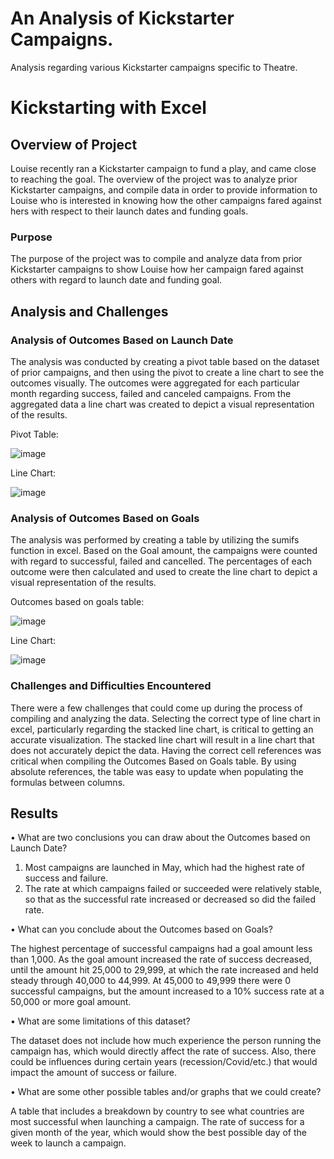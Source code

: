 # An Analysis of Kickstarter Campaigns.
Analysis regarding various Kickstarter campaigns specific to Theatre. 

# Kickstarting with Excel

## Overview of Project

Louise recently ran a Kickstarter campaign to fund a play, and came close to reaching the goal. The overview of the project was to analyze prior Kickstarter campaigns, and compile data in order to provide information to Louise who is interested in knowing how the other campaigns fared against hers with respect to their launch dates and funding goals. 
 
### Purpose

The purpose of the project was to compile and analyze data from prior Kickstarter campaigns to show Louise how her campaign fared against others with regard to launch date and funding goal.

## Analysis and Challenges

### Analysis of Outcomes Based on Launch Date

The analysis was conducted by creating a pivot table based on the dataset of prior campaigns, and then using the pivot to create a line chart to see the outcomes visually. The outcomes were aggregated for each particular month regarding success, failed and canceled campaigns. From the aggregated data a line chart was created to depict a visual representation of the results.

Pivot Table:

![image](https://user-images.githubusercontent.com/118394620/204378962-792b7767-cb43-4f17-8188-ff67b7d95d44.png)

Line Chart:

![image](https://user-images.githubusercontent.com/118394620/204373635-07ad712f-6417-40dd-b015-3b5b5f25eaee.png)


### Analysis of Outcomes Based on Goals
The analysis was performed by creating a table by utilizing the sumifs function in excel. Based on the Goal amount, the campaigns were counted with regard to successful, failed and cancelled. The percentages of each outcome were then calculated and used to create the line chart to depict a visual representation of the results.

Outcomes based on goals table:

![image](https://user-images.githubusercontent.com/118394620/204381270-6ee3dd1c-cd2f-43ad-84bf-6bc5e3ead598.png)

Line Chart:

![image](https://user-images.githubusercontent.com/118394620/204376101-15b32f87-b284-4b54-aa68-8f88d3a2315f.png)

### Challenges and Difficulties Encountered

There were a few challenges that could come up during the process of compiling and analyzing the data. Selecting the correct type of line chart in excel, particularly regarding the stacked line chart, is critical to getting an accurate visualization. The stacked line chart will result in a line chart that does not accurately depict the data. Having the correct cell references was critical when compiling the Outcomes Based on Goals table. By using absolute references, the table was easy to update when populating the formulas between columns.
 

## Results

•	What are two conclusions you can draw about the Outcomes based on Launch Date?

1.	Most campaigns are launched in May, which had the highest rate of success and failure.
2.	The rate at which campaigns failed or succeeded were relatively stable, so that as the successful rate increased or decreased so did the failed rate.

•	What can you conclude about the Outcomes based on Goals?

The highest percentage of successful campaigns had a goal amount less than 1,000. As the goal amount increased the rate of success decreased, until the amount hit 25,000 to 29,999, at which the rate increased and held steady through 40,000 to 44,999. At 45,000 to 49,999 there were 0 successful campaigns, but the amount increased to a 10% success rate at a 50,000 or more goal amount.

•	What are some limitations of this dataset?

The dataset does not include how much experience the person running the campaign has, which would directly affect the rate of success. Also, there could be influences during certain years (recession/Covid/etc.) that would impact the amount of success or failure.

•	What are some other possible tables and/or graphs that we could create?

A table that includes a breakdown by country to see what countries are most successful when launching a campaign. The rate of success for a given month of the year, which would show the best possible day of the week to launch a campaign.

